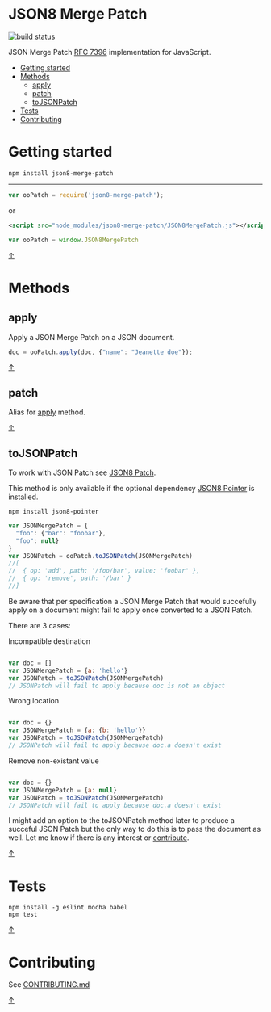 JSON8 Merge Patch
=================

[![build status](https://img.shields.io/travis/JSON8/merge-patch.svg?style=flat-square)](https://travis-ci.org/JSON8/merge-patch)

JSON Merge Patch [RFC 7396](https://tools.ietf.org/html/rfc7396) implementation for JavaScript.

* [Getting started](#getting-started)
* [Methods](#methods)
  * [apply](#apply)
  * [patch](#patch)
  * [toJSONPatch](#tojsonpatch)
* [Tests](#tests)
* [Contributing](#contributing)

# Getting started

```npm install json8-merge-patch```

----

```javascript
var ooPatch = require('json8-merge-patch');
```

or

```xml
<script src="node_modules/json8-merge-patch/JSON8MergePatch.js"></script>
```
```javascript
var ooPatch = window.JSON8MergePatch
```

[↑](#json8-merge-patch)

# Methods

## apply

Apply a JSON Merge Patch on a JSON document.

```javascript
doc = ooPatch.apply(doc, {"name": "Jeanette doe"});
```

[↑](#json8-merge-patch)

## patch

Alias for [apply](#apply) method.

[↑](#json8-merge-patch)

## toJSONPatch

To work with JSON Patch see [JSON8 Patch](https://github.com/JSON8/patch).

This method is only available if the optional dependency [JSON8 Pointer](https://github.com/JSON8/pointer) is installed.

```npm install json8-pointer```

```javascript
var JSONMergePatch = {
  "foo": {"bar": "foobar"},
  "foo": null}
}
var JSONPatch = ooPatch.toJSONPatch(JSONMergePatch)
//[
//  { op: 'add', path: '/foo/bar', value: 'foobar' },
//  { op: 'remove', path: '/bar' }
//]
```

Be aware that per specification a JSON Merge Patch that would succefully apply on a document might fail to apply once converted to a JSON Patch.

There are 3 cases:

Incompatible destination

```javascript

var doc = []
var JSONMergePatch = {a: 'hello'}
var JSONPatch = toJSONPatch(JSONMergePatch)
// JSONPatch will fail to apply because doc is not an object
```

Wrong location

```javascript

var doc = {}
var JSONMergePatch = {a: {b: 'hello'}}
var JSONPatch = toJSONPatch(JSONMergePatch)
// JSONPatch will fail to apply because doc.a doesn't exist
```

Remove non-existant value

```javascript

var doc = {}
var JSONMergePatch = {a: null}
var JSONPatch = toJSONPatch(JSONMergePatch)
// JSONPatch will fail to apply because doc.a doesn't exist
```

I might add an option to the toJSONPatch method later to produce a succeful JSON Patch but the only way to do this is to pass the document as well. Let me know if there is any interest or [contribute](https://github.com/JSON8/merge-patch/blob/master/CONTRIBUTING.md).

[↑](#json8-merge-patch)

# Tests

```
npm install -g eslint mocha babel
npm test
```

[↑](#json8-merge-patch)

# Contributing

See [CONTRIBUTING.md](https://github.com/JSON8/merge-patch/blob/master/CONTRIBUTING.md)

[↑](#json8-merge-patch)
